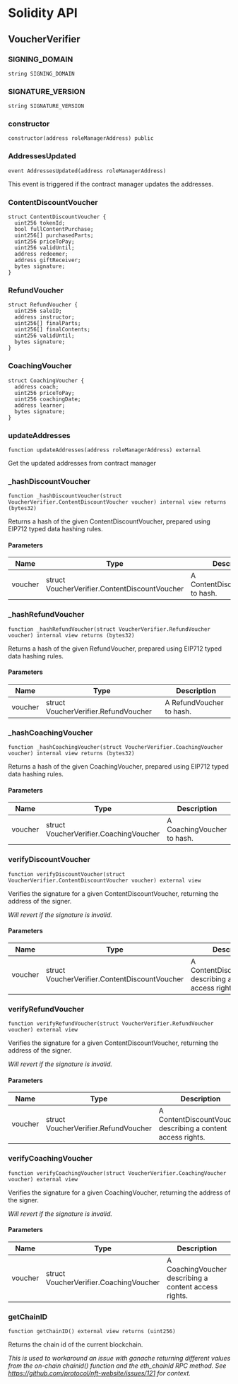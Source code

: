 # Solidity API

## VoucherVerifier

### SIGNING_DOMAIN

```solidity
string SIGNING_DOMAIN
```

### SIGNATURE_VERSION

```solidity
string SIGNATURE_VERSION
```

### constructor

```solidity
constructor(address roleManagerAddress) public
```

### AddressesUpdated

```solidity
event AddressesUpdated(address roleManagerAddress)
```

This event is triggered if the contract manager updates the addresses.

### ContentDiscountVoucher

```solidity
struct ContentDiscountVoucher {
  uint256 tokenId;
  bool fullContentPurchase;
  uint256[] purchasedParts;
  uint256 priceToPay;
  uint256 validUntil;
  address redeemer;
  address giftReceiver;
  bytes signature;
}
```

### RefundVoucher

```solidity
struct RefundVoucher {
  uint256 saleID;
  address instructor;
  uint256[] finalParts;
  uint256[] finalContents;
  uint256 validUntil;
  bytes signature;
}
```

### CoachingVoucher

```solidity
struct CoachingVoucher {
  address coach;
  uint256 priceToPay;
  uint256 coachingDate;
  address learner;
  bytes signature;
}
```

### updateAddresses

```solidity
function updateAddresses(address roleManagerAddress) external
```

Get the updated addresses from contract manager

### _hashDiscountVoucher

```solidity
function _hashDiscountVoucher(struct VoucherVerifier.ContentDiscountVoucher voucher) internal view returns (bytes32)
```

Returns a hash of the given ContentDiscountVoucher, prepared using EIP712 typed data hashing rules.

#### Parameters

| Name | Type | Description |
| ---- | ---- | ----------- |
| voucher | struct VoucherVerifier.ContentDiscountVoucher | A ContentDiscountVoucher to hash. |

### _hashRefundVoucher

```solidity
function _hashRefundVoucher(struct VoucherVerifier.RefundVoucher voucher) internal view returns (bytes32)
```

Returns a hash of the given RefundVoucher, prepared using EIP712 typed data hashing rules.

#### Parameters

| Name | Type | Description |
| ---- | ---- | ----------- |
| voucher | struct VoucherVerifier.RefundVoucher | A RefundVoucher to hash. |

### _hashCoachingVoucher

```solidity
function _hashCoachingVoucher(struct VoucherVerifier.CoachingVoucher voucher) internal view returns (bytes32)
```

Returns a hash of the given CoachingVoucher, prepared using EIP712 typed data hashing rules.

#### Parameters

| Name | Type | Description |
| ---- | ---- | ----------- |
| voucher | struct VoucherVerifier.CoachingVoucher | A CoachingVoucher to hash. |

### verifyDiscountVoucher

```solidity
function verifyDiscountVoucher(struct VoucherVerifier.ContentDiscountVoucher voucher) external view
```

Verifies the signature for a given ContentDiscountVoucher, returning the address of the signer.

_Will revert if the signature is invalid._

#### Parameters

| Name | Type | Description |
| ---- | ---- | ----------- |
| voucher | struct VoucherVerifier.ContentDiscountVoucher | A ContentDiscountVoucher describing a content access rights. |

### verifyRefundVoucher

```solidity
function verifyRefundVoucher(struct VoucherVerifier.RefundVoucher voucher) external view
```

Verifies the signature for a given ContentDiscountVoucher, returning the address of the signer.

_Will revert if the signature is invalid._

#### Parameters

| Name | Type | Description |
| ---- | ---- | ----------- |
| voucher | struct VoucherVerifier.RefundVoucher | A ContentDiscountVoucher describing a content access rights. |

### verifyCoachingVoucher

```solidity
function verifyCoachingVoucher(struct VoucherVerifier.CoachingVoucher voucher) external view
```

Verifies the signature for a given CoachingVoucher, returning the address of the signer.

_Will revert if the signature is invalid._

#### Parameters

| Name | Type | Description |
| ---- | ---- | ----------- |
| voucher | struct VoucherVerifier.CoachingVoucher | A CoachingVoucher describing a content access rights. |

### getChainID

```solidity
function getChainID() external view returns (uint256)
```

Returns the chain id of the current blockchain.

_This is used to workaround an issue with ganache returning different values from the on-chain chainid() function and
 the eth_chainId RPC method. See https://github.com/protocol/nft-website/issues/121 for context._


